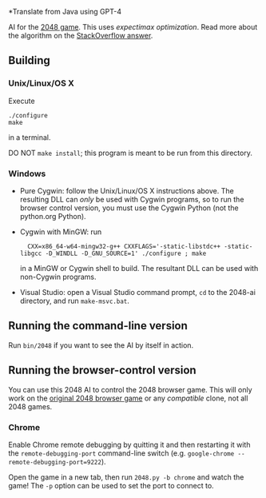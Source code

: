 *Translate from Java using GPT-4

AI for the [2048 game](http://gabrielecirulli.github.io/2048/). This uses *expectimax optimization*. Read more about the algorithm on the [StackOverflow answer](https://stackoverflow.com/a/22498940/1204143).

## Building

### Unix/Linux/OS X

Execute

    ./configure
    make

in a terminal.

DO NOT `make install`; this program is meant to be run from this directory.

### Windows

- Pure Cygwin: follow the Unix/Linux/OS X instructions above. The resulting DLL can *only* be used with Cygwin programs, so
to run the browser control version, you must use the Cygwin Python (not the python.org Python).
- Cygwin with MinGW: run

        CXX=x86_64-w64-mingw32-g++ CXXFLAGS='-static-libstdc++ -static-libgcc -D_WINDLL -D_GNU_SOURCE=1' ./configure ; make

    in a MinGW or Cygwin shell to build. The resultant DLL can be used with non-Cygwin programs.
- Visual Studio: open a Visual Studio command prompt, `cd` to the 2048-ai directory, and run `make-msvc.bat`.

## Running the command-line version

Run `bin/2048` if you want to see the AI by itself in action.

## Running the browser-control version

You can use this 2048 AI to control the 2048 browser game. This will only work on the [original 2048 browser game](http://gabrielecirulli.github.io/2048/) or any *compatible* clone, not all 2048 games.

### Chrome

Enable Chrome remote debugging by quitting it and then restarting it with the `remote-debugging-port` command-line switch (e.g. `google-chrome --remote-debugging-port=9222`).

Open the game in a new tab, then run `2048.py -b chrome` and watch the game! The `-p` option can be used to set the port to connect to.
